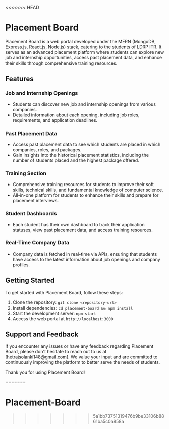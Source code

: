 <<<<<<< HEAD
# Placement Board

Placement Board is a web portal developed under the MERN (MongoDB, Express.js, React.js, Node.js) stack, catering to the students of LDRP ITR. It serves as an advanced placement platform where students can explore new job and internship opportunities, access past placement data, and enhance their skills through comprehensive training resources.

## Features

### Job and Internship Openings
- Students can discover new job and internship openings from various companies.
- Detailed information about each opening, including job roles, requirements, and application deadlines.

### Past Placement Data
- Access past placement data to see which students are placed in which companies, roles, and packages.
- Gain insights into the historical placement statistics, including the number of students placed and the highest package offered.

### Training Section
- Comprehensive training resources for students to improve their soft skills, technical skills, and fundamental knowledge of computer science.
- All-in-one platform for students to enhance their skills and prepare for placement interviews.

### Student Dashboards
- Each student has their own dashboard to track their application statuses, view past placement data, and access training resources.

### Real-Time Company Data
- Company data is fetched in real-time via APIs, ensuring that students have access to the latest information about job openings and company profiles.

## Getting Started
To get started with Placement Board, follow these steps:
1. Clone the repository: `git clone <repository-url>`
2. Install dependencies: `cd placement-board && npm install`
3. Start the development server: `npm start`
4. Access the web portal at `http://localhost:3000`

## Support and Feedback
If you encounter any issues or have any feedback regarding Placement Board, please don't hesitate to reach out to us at [hetrajsolanki148@gmail.com]. We value your input and are committed to continuously improving the platform to better serve the needs of students.

Thank you for using Placement Board!

=======
# Placement-Board
>>>>>>> 5a1bb73751319476b9be33106b8861ba5c0a858a
